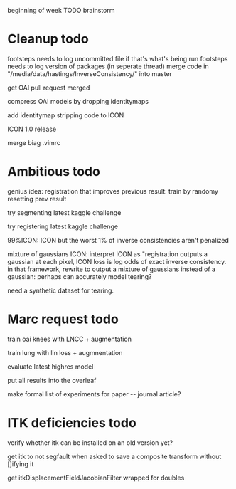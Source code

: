 beginning of week TODO brainstorm

# Cleanup todo

footsteps needs to log uncommitted file if that's what's being run
footsteps needs to log version of packages (in seperate thread)
merge code in "/media/data/hastings/InverseConsistency/" into master

get OAI pull request merged



compress OAI models by dropping identitymaps

add identitymap stripping code to ICON

ICON 1.0 release

merge biag .vimrc

# Ambitious todo

genius idea: registration that improves previous result: train by randomy resetting prev result

try segmenting latest kaggle challenge

try registering latest kaggle challenge

99%ICON: ICON but the worst 1% of inverse consistencies aren't penalized

mixture of gaussians ICON:
	interpret ICON as "registration outputs a gaussian at each pixel, ICON loss is log odds of exact inverse consistency. 
	in that framework, rewrite to output a mixture of gaussians instead of a gaussian: perhaps can accurately model tearing?

need a synthetic dataset for tearing.

# Marc request todo

train oai knees with LNCC + augmentation

train lung with lin loss + augmnentation

evaluate latest highres model

put all results into the overleaf

make formal list of experiments for paper -- journal article?

# ITK deficiencies todo

verify whether itk can be installed on an old version yet?

get itk to not segfault when asked to save a composite transform without []ifying it

get itkDisplacementFieldJacobianFilter wrapped for doubles



 

